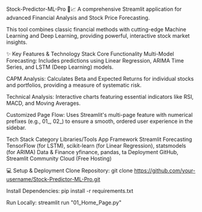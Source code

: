 Stock-Predictor-ML-Pro 🧠📈
A comprehensive Streamlit application for advanced Financial Analysis and Stock Price Forecasting.

This tool combines classic financial methods with cutting-edge Machine Learning and Deep Learning, providing powerful, interactive stock market insights.

✨ Key Features & Technology Stack
Core Functionality
Multi-Model Forecasting: Includes predictions using Linear Regression, ARIMA Time Series, and LSTM (Deep Learning) models.

CAPM Analysis: Calculates Beta and Expected Returns for individual stocks and portfolios, providing a measure of systematic risk.

Technical Analysis: Interactive charts featuring essential indicators like RSI, MACD, and Moving Averages.

Customized Page Flow: Uses Streamlit's multi-page feature with numerical prefixes (e.g., 01_, 02_) to ensure a smooth, ordered user experience in the sidebar.

Tech Stack
Category	Libraries/Tools
App Framework	Streamlit
Forecasting	TensorFlow (for LSTM), scikit-learn (for Linear Regression), statsmodels (for ARIMA)
Data & Finance	yfinance, pandas, ta
Deployment	GitHub, Streamlit Community Cloud (Free Hosting)

💻 Setup & Deployment
Clone Repository: git clone https://github.com/your-username/Stock-Predictor-ML-Pro.git

Install Dependencies: pip install -r requirements.txt

Run Locally: streamlit run "01_Home_Page.py"
